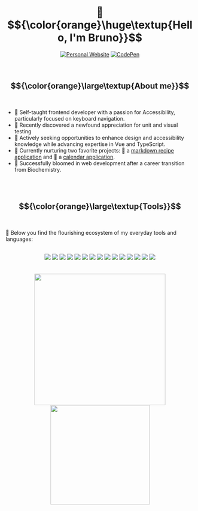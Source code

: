 <h1 align="center">🍂 $${\color{orange}\huge\textup{Hello, I'm Bruno}}$$</h1>
<div align="center">
<a href="https://brunome.netlify.app"><img src="https://img.shields.io/badge/Website-f06e23?style=for-the-badge&Color="" alt="Personal Website" /></a>
<a href="https://codepen.io/SleepyBluee"><img src="https://img.shields.io/badge/Codepen-f06e23?style=for-the-badge&logo=codepen&labelColor=26000&Color=f6ee89" alt="CodePen" /></a>
</div>
  
<br>
<br>
  
<h2 align="center">$${\color{orange}\large\textup{About me}}$$</h2>

<br>

- 🌱 Self-taught frontend developer with a passion for Accessibility, particularly focused on keyboard navigation.
- 🌳 Recently discovered a newfound appreciation for unit and visual testing
- 🍃 Actively seeking opportunities to enhance design and accessibility knowledge while advancing expertise in Vue and TypeScript.
- 🌼 Currently nurturing two favorite projects: 🥞 a [markdown recipe application](https://github.com/Sleepyblue/markdown-recipe-app)  and 📆 a  [calendar application](https://github.com/Sleepyblue/calendar-app-vue).
- 🌻 Successfully bloomed in web development after a career transition from Biochemistry.

<br>
<br>

<h2 align="center">$${\color{orange}\large\textup{Tools}}$$</h2>

<br>

🥢 Below you find the flourishing ecosystem of my everyday tools and languages:
  
<br>
  
<div align="center"> 
<a href="https://html.spec.whatwg.org/multipage/" target="_blank" rel="noreferrer"><img src="https://img.shields.io/badge/-html-f06e23?&style=for-the-badge&logo=html5&logoColor=white" /></a>
<a href="https://www.w3.org/Style/CSS/" target="_blank" rel="noreferrer"><img src="https://img.shields.io/badge/-css-f06e23?&style=for-the-badge&logo=css3&logoColor=white" /></a>
<a href="https://sass-lang.com/" target="_blank" rel="noreferrer"><img src="https://img.shields.io/badge/-sass-f06e23?&style=for-the-badge&logo=sass&logoColor=white" /></a>
<a href="https://tailwindcss.com/" target="_blank" rel="noreferrer"><img src="https://img.shields.io/badge/-tailwind-f06e23?&style=for-the-badge&logo=tailwind-css&logoColor=white" /></a>
<a href="https://tc39.es/" target="_blank" rel="noreferrer"><img src="https://img.shields.io/badge/-javascript-f06e23?&style=for-the-badge&logo=javascript&logoColor=white" /></a>
<a href="https://www.typescriptlang.org/" target="_blank" rel="noreferrer"><img src="https://img.shields.io/badge/-typescript-f06e23?&style=for-the-badge&logo=typescript&logoColor=white" /></a>
<a href="https://vuejs.org/" target="_blank" rel="noreferrer"><img src="https://img.shields.io/badge/-vue-f06e23?&style=for-the-badge&logo=vue.js&logoColor=white" /></a>
<a href="https://test-utils.vuejs.org/" target="_blank" rel="noreferrer"><img src="https://img.shields.io/badge/-vtu-f06e23?&style=for-the-badge&logo=vue.js&logoColor=white" /></a>
<a href="https://vitejs.dev/" target="_blank" rel="noreferrer"><img src="https://img.shields.io/badge/-vite-f06e23?&style=for-the-badge&logo=vite&logoColor=white" /></a>
<a href="https://vitest.dev/" target="_blank" rel="noreferrer"><img src="https://img.shields.io/badge/-vitest-f06e23?&style=for-the-badge&logo=vitest&logoColor=white" /></a>
<a href="https://histoire.dev/" target="_blank" rel="noreferrer"><img src="https://img.shields.io/badge/-histoire-f06e23?&style=for-the-badge&logo=histoire&logoColor=white" /></a>
<a href="https://git-scm.com/doc/" target="_blank" rel="noreferrer"><img src="https://img.shields.io/badge/-git-f06e23?&style=for-the-badge&logo=git&logoColor=white" /></a>
<a href="https://code.visualstudio.com/" target="_blank" rel="noreferrer"><img src="https://img.shields.io/badge/-vscode-f06e23?&style=for-the-badge&logo=visualstudiocode&logoColor=white" /></a>
<a href="https://marketplace.visualstudio.com/items?itemName=vscodevim.vim" target="_blank" rel="noreferrer"><img src="https://img.shields.io/badge/-vim-f06e23?&style=for-the-badge&logo=vim&logoColor=white" /></a>
<a href="https://affinity.serif.com/" target="_blank" rel="noreferrer"><img src="https://img.shields.io/badge/-affinity-f06e23?&style=for-the-badge&logo=affinity&logoColor=white" /></a>
</div>
  
<br>
<br>

<div align="center">
  <img src="https://github-readme-stats.vercel.app/api?username=Sleepyblue&theme=gruvbox&show_icons=true&count_private=true" width="350"/>
  <img src="https://github-readme-stats.vercel.app/api/top-langs/?username=Sleepyblue&layout=compact&theme=gruvbox" width="265" />
</div>
